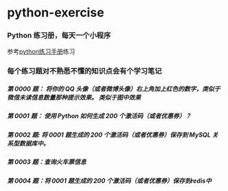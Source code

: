 # python-exercise
### Python 练习册，每天一个小程序
参考[python练习手册](https://github.com/Yixiaohan/show-me-the-code)练习

### 每个练习题对不熟悉不懂的知识点会有个学习笔记


##### 第 0000 题： 将你的 QQ 头像（或者微博头像）右上角加上红色的数字，类似于微信未读信息数量那种提示效果。 类似于图中效果

##### 第 0001 题： 使用 Python 如何生成 200 个激活码（或者优惠券）？

##### 第 0002 题: 将 0001 题生成的 200 个激活码（或者优惠券）保存到 MySQL 关系型数据库中。

##### 第 0003 题：查询火车票信息

##### 第 0004 题：将 0001 题生成的 200 个激活码（或者优惠券）保存到redis中
